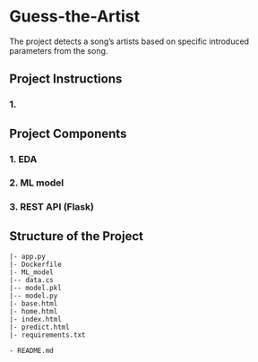 # Guess-the-Artist
The project detects a song’s artists based on specific introduced parameters from the song. 

## Project Instructions

### 1. 


## Project Components

### 1. EDA

### 2. ML model

### 3. REST API (Flask)


## Structure of the Project

```
|- app.py
|- Dockerfile
|- ML_model
|-- data.cs
|-- model.pkl
|-- model.py
|- base.html
|- home.html
|- index.html
|- predict.html
|- requirements.txt

- README.md
```
